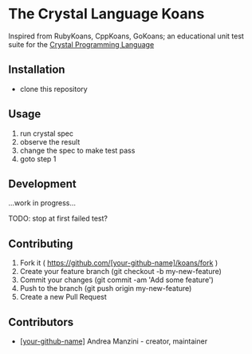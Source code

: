 The Crystal Language Koans
==========================

Inspired from RubyKoans, CppKoans, GoKoans; an educational unit test suite for
the [Crystal Programming Language](https://crystal-lang.org/)


## Installation

- clone this repository

## Usage

1. run crystal spec
2. observe the result
3. change the spec to make test pass
4. goto step 1

## Development

...work in progress...

TODO: stop at first failed test?

## Contributing

1. Fork it ( https://github.com/[your-github-name]/koans/fork )
2. Create your feature branch (git checkout -b my-new-feature)
3. Commit your changes (git commit -am 'Add some feature')
4. Push to the branch (git push origin my-new-feature)
5. Create a new Pull Request

## Contributors

- [[your-github-name]](https://github.com/[your-github-name]) Andrea Manzini - creator, maintainer
